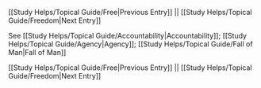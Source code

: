 [[Study Helps/Topical Guide/Free|Previous Entry]]  ||  [[Study Helps/Topical Guide/Freedom|Next Entry]]

 See [[Study Helps/Topical Guide/Accountability|Accountability]]; [[Study Helps/Topical Guide/Agency|Agency]]; [[Study Helps/Topical Guide/Fall of Man|Fall of Man]]

[[Study Helps/Topical Guide/Free|Previous Entry]]  ||  [[Study Helps/Topical Guide/Freedom|Next Entry]]